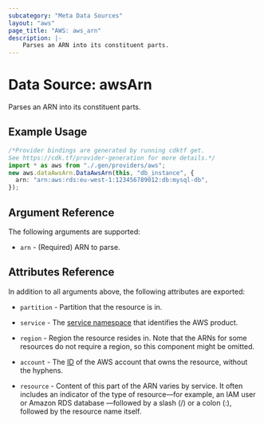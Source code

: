 ```yaml
---
subcategory: "Meta Data Sources"
layout: "aws"
page_title: "AWS: aws_arn"
description: |-
    Parses an ARN into its constituent parts.
---
```


# Data Source: awsArn

Parses an ARN into its constituent parts.

## Example Usage

```typescript
/*Provider bindings are generated by running cdktf get.
See https://cdk.tf/provider-generation for more details.*/
import * as aws from "./.gen/providers/aws";
new aws.dataAwsArn.DataAwsArn(this, "db_instance", {
  arn: "arn:aws:rds:eu-west-1:123456789012:db:mysql-db",
});

```

## Argument Reference

The following arguments are supported:

* `arn` - (Required) ARN to parse.

## Attributes Reference

In addition to all arguments above, the following attributes are exported:

*   `partition` - Partition that the resource is in.

*   `service` - The [service namespace](https://docs.aws.amazon.com/general/latest/gr/aws-arns-and-namespaces.html#genref-aws-service-namespaces) that identifies the AWS product.

*   `region` - Region the resource resides in.
    Note that the ARNs for some resources do not require a region, so this component might be omitted.

*   `account` - The [ID](https://docs.aws.amazon.com/general/latest/gr/acct-identifiers.html) of the AWS account that owns the resource, without the hyphens.

*   `resource` - Content of this part of the ARN varies by service.
    It often includes an indicator of the type of resource—for example, an IAM user or Amazon RDS database —followed by a slash (/) or a colon (:), followed by the resource name itself.
